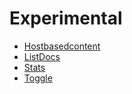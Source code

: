 # Experimental

* [Hostbasedcontent](Hostbasedcontent.md)
* [ListDocs](ListDocs.md)
* [Stats](Stats.md)
* [Toggle](Toggle.md)
